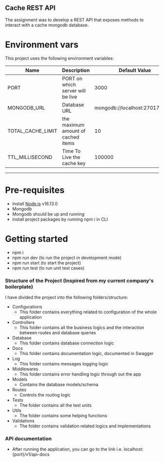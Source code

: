 ## Cache REST API
The assignment was to develop a REST API that exposes methods to interact with a cache mongodb database.

# Environment vars
This project uses the following environment variables:

| Name                          | Description                         | Default Value                                  |
| ----------------------------- | ------------------------------------| -----------------------------------------------|
|PORT           			        	| PORT on which server will be live	  | 3000										                       |
|MONGODB_URL           			    | Database URL                		    | mongodb://localhost:27017/cache     				   |
|TOTAL_CACHE_LIMIT           	  | the maximum amount of cached items	| 10                    											   |
|TTL_MILLISECOND           		  | Time To Live the cache key					| 100000										                     |
 ----------------------------------------------------------------------------------------------------------------------

# Pre-requisites
- Install [Node.js](https://nodejs.org/en/)  v16.13.0
- Mongodb
- Mongodb should be up and running
- install project packages by running npm i in CLI

# Getting started
- npm i
- npm run dev (to run the project in development mode)
- npm run start (to start the project)
- npm run test (to run unit test cases)
### Structure of the Project (Inspired from my current company's boilerplate)
I have divided the project into the following folders/structure:
* Configurations
	* This folder contains everything related to configuration of the whole application
* Controllers
	* This folder contains all the business logics and the interaction between routes and database queries 
* Database
	* This folder contains database connection logic
* Docs
  * This folder contains documentation logic, documented in Swagger
* Log
  * This folder contains messages logging logic
* Middlewares
  * This folder contains error handling logic through out the app
* Models
	* Contains the database models/schema
* Routes
	* Controls the routing logic
* Tests
  * The folder contains all the test units
* Utils
  * The folder contains some helping functions
* Validations
  * The folder contains validation related logics and implementations
  
### API documentation
* After running the application, you can go to the link i.e. localhost:{port}/v1/api-docs